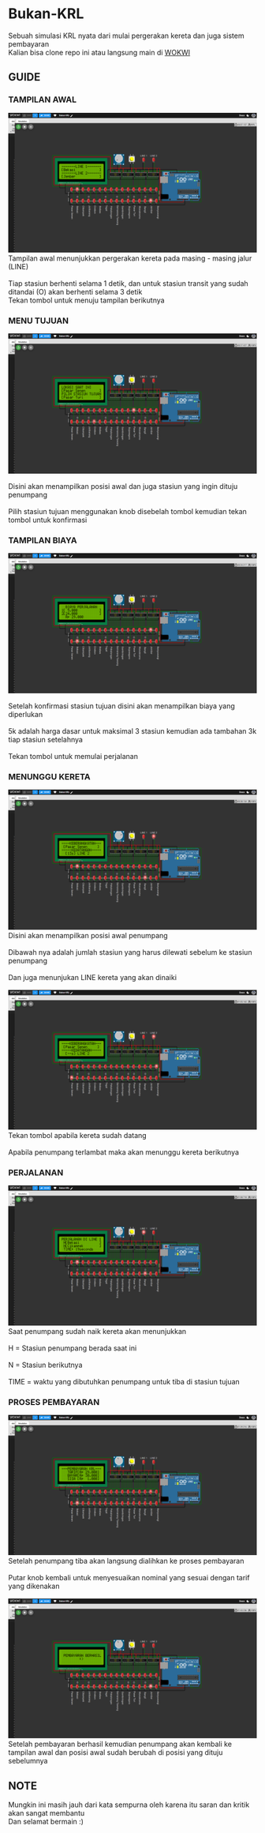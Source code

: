 # Bukan-KRL
Sebuah simulasi KRL nyata dari mulai pergerakan kereta dan juga sistem pembayaran
<br>
Kalian bisa clone repo ini atau langsung main di <a href="https://wokwi.com/projects/437277565225420801">WOKWI</a>

## GUIDE
### TAMPILAN AWAL
<img src="img/Tampilan Awal.png"/>
Tampilan awal menunjukkan pergerakan kereta pada masing - masing jalur (LINE)
<br><br>
Tiap stasiun berhenti selama 1 detik, dan untuk stasiun transit yang sudah ditandai (O) akan berhenti selama 3 detik
<br>
Tekan tombol untuk menuju tampilan berikutnya

### MENU TUJUAN
<img src="img/Menu Tujuan.png"/>

Disini akan menampilkan posisi awal dan juga stasiun yang ingin dituju penumpang
<br><br>
Pilih stasiun tujuan menggunakan knob disebelah tombol kemudian tekan tombol untuk konfirmasi

### TAMPILAN BIAYA
<img src="img/Tampilan Biaya.png"/>

Setelah konfirmasi stasiun tujuan disini akan menampilkan biaya yang diperlukan
<br><br>
5k adalah harga dasar untuk maksimal 3 stasiun kemudian ada tambahan 3k tiap stasiun setelahnya
<br><br>
Tekan tombol untuk memulai perjalanan

### MENUNGGU KERETA
<img src="img/Tampilan Tunggu.png" />
Disini akan menampilkan posisi awal penumpang
<br><br>
Dibawah nya adalah jumlah stasiun yang harus dilewati sebelum ke stasiun penumpang
<br><br>
Dan juga menunjukan LINE kereta yang akan dinaiki
<br><br>
<img src="img/Tampilan Berangkat.png" />
Tekan tombol apabila kereta sudah datang
<br><br>
Apabila penumpang terlambat maka akan menunggu kereta berikutnya

### PERJALANAN
<img src="img/Tampilan Perjalanan.png" />
Saat penumpang sudah naik kereta akan menunjukkan
<br><br>
H = Stasiun penumpang berada saat ini
<br><br>
N = Stasiun berikutnya
<br><br>
TIME = waktu yang dibutuhkan penumpang untuk tiba di stasiun tujuan

### PROSES PEMBAYARAN
<img src="img/Proses Bayar.png" />
Setelah penumpang tiba akan langsung dialihkan ke proses pembayaran
<br><br>
Putar knob kembali untuk menyesuaikan nominal yang sesuai dengan tarif yang dikenakan
<br><br>
<img src="img/Pembayaran Berhasil.png" />
<br>
Setelah pembayaran berhasil kemudian penumpang akan kembali ke tampilan awal dan posisi awal sudah berubah di posisi yang dituju sebelumnya

## NOTE
Mungkin ini masih jauh dari kata sempurna oleh karena itu saran dan kritik akan sangat membantu
<br>
Dan selamat bermain :)
